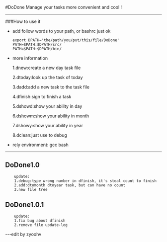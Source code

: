 #DoDone
    Manage your tasks more convenient and cool !

---

###How to use it

*   add follow words to your path, or bashrc just ok

        export DPATH='the/path/you/put/this/file/DoDone'
        PATH=$PATH:$DPATH/src/
        PATH=$PATH:$DPATH/bin/

*   more information


    1.dnew:create a new day task file

    2.dtoday:look up the task of today

    3.dadd:add a new task to the task file

    4.dfinish:sign to finish a task

    5.dshowd:show your ability in day

	6.dshowm:show your ability in month

	7.dshowy:show your ability in year

	8.dclean:just use to debug

*   rely environment: gcc bash

---

## DoDone1.0

        update:
        1.debug:type wrong number in dfinish, it's steal count to finish
        2.add:dtomonth dtoyear task, but can have no count
        3.new file tree

## DoDone1.0.1

        update:
        1.fix bug about dfinish
        2.remove file update-log

---edit by zyoohv

